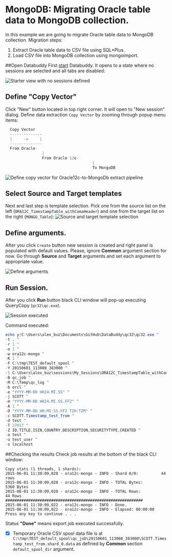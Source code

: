# MongoDB: Migrating Oracle table data to MongoDB collection.
In this example we are going to migrate Oracle table data to MongoDB collection.
Migration steps:
1. Extract Oracle table data to CSV file using SQL*Plus.
2. Load CSV file into MongoDB collection using mongoimport.

##Open Databuddy
First [start](https://github.com/data-buddy/DataBuddy/blob/master/Docs/How_to_start_Databuddy.md) Databuddy. 
It opens to a state where no sessions are selected and all tabs are disabled:

![Starter view with no sessions defined](https://raw.githubusercontent.com/data-buddy/DataBuddy/master/screenshots/open_databuddy_no_sessions.png "Starter view with no sessions defined")

## Define "Copy Vector"
Click "New" button located in top right corner. It will open to "New session" dialog. 
Define data extraction `Copy Vector` by zooming through popup menu items:
```python
  Copy Vector
  --------------
  |     ->     |
  --------------
  From Oracle-
                |
                From Oracle 12c-
                                      |
                                      To MongoDB
```  

![Define copy vector for Oracle12c-to-MongoDb extract pipeline](https://raw.githubusercontent.com/data-buddy/DataBuddy/master/screenshots/Define_copy_vector_for_Oracle12c-to-MongoDB_copy_pipeline.png "Define copy vector for Oracle12c-to-MongoDB copy pipeline.")

## Select Source and Target templates
Next and last step is template selection. Pick one from the source list on the left (`ORA12C_TimestampTable_withComaHeader`) and one from the target list on the right (`MONGO_Table`):
![Source and target template selection](https://raw.githubusercontent.com/data-buddy/DataBuddy/master/screenshots/Copy_from_Oracle12c_to_MongoDB_Templates.png "Source and target template selection.")

## Define arguments.
After you click `Create` button new session is created and right panel is populated with default values.
Please, ignore __Common__ argument section for now. Go through __Source__ and __Target__ arguments and set each argument to appropriate value. 

![Define arguments](https://raw.githubusercontent.com/data-buddy/DataBuddy/master/screenshots/Oracle12c_to_MongoDB_Define_Arguments.png "Define arguments.")

## Run Session.
After you click __Run__ button black CLI window will pop-up executing QueryCopy (`qc32\qc.exe`).

![Session executed](https://raw.githubusercontent.com/data-buddy/DataBuddy/master/screenshots/Oracle12c_to_MongoDB_Copy_CLI_Window.png "Session executed.")

Command executed:
```powershell
echo y|C:\Users\alex_buz\Documents\GitHub\DataBuddy\qc32\qc32.exe ^
-t , ^
-r 1 ^
-o 1 ^
-w ora12c-mongo ^
-K 1 ^
-F C:\tmp\TEST_default_spool ^
-Y 20150601_113008_383000 ^
-5 C:\Users\alex_buz\sessions\My_Sessions\ORA12C_TimestampTable_withComaHeader_to_MONGO_Table\host_map_v2.py ^
-B qc_job ^
-M C:\Temp\qc_log ^
-b orcl ^
-e "YYYY-MM-DD HH24.MI.SS" ^
-j SCOTT ^
-m "YYYY-MM-DD HH24.MI.SS.FF2" ^
-A 1 ^
-O "YYYY-MM-DD HH:MI:SS.FF2 TZH:TZM" ^
-c SCOTT.Timestamp_test_from ^
-d test ^
-T 27017 ^
-Z ID,TITLE,ISIN,COUNTRY,DESCRIPTION,SECURITYTYPE,CREATED ^
-a test ^
-u test_user ^
-s localhost 
```

##Checking the results
Check job results at the bottom of the black CLI window:
```
Copy stats (1 threads, 1 shards):
2015-06-01 11:30:09,020 - ora12c-mongo - INFO - Shard-0/0:          44 rows
2015-06-01 11:30:09,020 - ora12c-mongo - INFO - TOTAL Bytes:        5360 Bytes
2015-06-01 11:30:09,020 - ora12c-mongo - INFO - TOTAL Rows:           44 Rows
############################################################
2015-06-01 11:30:09,022 - ora12c-mongo - INFO - Done.
2015-06-01 11:30:09,022 - ora12c-mongo - INFO - Elapsed: 00:00:00
Press any key to continue . . .
```
Status __"Done"__ means export job executed successfully. 
- [x] Temporary Oracle CSV spool data file is at `C:\tmp\TEST_default_spool\qc_job\20150601_113008_383000\SCOTT.Timestamp_test_from.shard_0.data` as defined by __Common__ section `default_spool_dir` argument.











